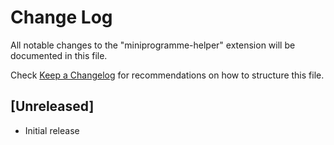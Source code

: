 # Change Log

All notable changes to the "miniprogramme-helper" extension will be documented in this file.

Check [Keep a Changelog](http://keepachangelog.com/) for recommendations on how to structure this file.

## [Unreleased]

- Initial release